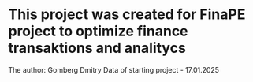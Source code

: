 # This project was created for FinaPE project to optimize finance transaktions and analitycs

The author: Gomberg Dmitry
Data of starting project - 17.01.2025
